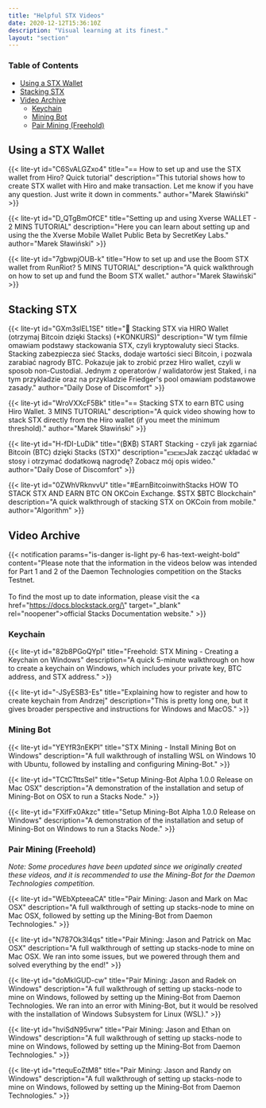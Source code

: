```yaml
---
title: "Helpful STX Videos"
date: 2020-12-12T15:36:10Z
description: "Visual learning at its finest."
layout: "section"
---
```


### Table of Contents

- [Using a STX Wallet](#using-a-stx-wallet)
- [Stacking STX](#stacking-stx)
- [Video Archive](#video-archive)
  - [Keychain](#keychain)
  - [Mining Bot](#mining-bot)
  - [Pair Mining (Freehold)](#pair-mining-freehold)

## Using a STX Wallet

{{< lite-yt id="C6SvALGZxo4" title="== How to set up and use the STX wallet from Hiro? Quick tutorial"
 description="This tutorial shows how to create STX wallet with Hiro and make transaction. Let me know if you have any question. Just write it down in comments."
 author="Marek Sławiński" >}}

{{< lite-yt id="D_QTgBmOfCE" title="Setting up and using Xverse WALLET - 2 MINS TUTORIAL"
 description="Here you can learn about setting up and using the the Xverse Mobile Wallet Public Beta by SecretKey Labs."
 author="Marek Sławiński" >}}

{{< lite-yt id="7gbwpjOUB-k" title="How to set up and use the Boom STX wallet from RunRiot? 5 MINS TUTORIAL"
 description="A quick walkthrough on how to set up and fund the Boom STX wallet."
 author="Marek Sławiński" >}}

## Stacking STX

{{< lite-yt id="GXm3slEL1SE" title="🤹 Stacking STX via HIRO Wallet (otrzymaj Bitcoin dzięki Stacks) (+KONKURS)"
 description="W tym filmie omawiam podstawy stackowania STX, czyli kryptowaluty sieci Stacks. Stacking zabezpiecza sieć Stacks, dodaje wartości sieci Bitcoin, i pozwala zarabiać nagrody BTC. Pokazuje jak to zrobić przez Hiro wallet, czyli w sposob non-Custodial. Jednym z operatorów / walidatorów jest Staked, i na tym przykladzie oraz na przykladzie Friedger's pool omawiam podstawowe zasady."
 author="Daily Dose of Discomfort" >}}

{{< lite-yt id="WroVXXcF5Bk" title="== Stacking STX to earn BTC using Hiro Wallet. 3 MINS TUTORIAL"
 description="A quick video showing how to stack STX directly from the Hiro wallet (if you meet the minimum threshold)."
 author="Marek Sławiński" >}}

{{< lite-yt id="H-fDI-LuDik" title="(₿Ӿ₿) START Stacking - czyli jak zgarniać Bitcoin (BTC) dzięki Stacks (STX)"
 description="💵💵💵Jak zacząć układać w stosy i otrzymać dodatkową nagrodę? Zobacz mój opis wideo."
 author="Daily Dose of Discomfort" >}}

{{< lite-yt id="0ZWhVRknvvU" title="#EarnBitcoinwithStacks​ HOW TO STACK STX AND EARN BTC ON OKCoin Exchange. $STX $BTC Blockchain"
 description="A quick walkthrough of stacking STX on OKCoin from mobile."
 author="Algorithm" >}}

## Video Archive

{{< notification params="is-danger is-light py-6 has-text-weight-bold"
 content="Please note that the information in the videos below was intended for Part 1 and 2 of the Daemon Technologies competition on the Stacks Testnet.<br /><br />To find the most up to date information, please visit the <a href=\"https://docs.blockstack.org/\" target=\"_blank\" rel=\"noopener\">official Stacks Documentation website.</a>" >}}

### Keychain

{{< lite-yt id="82b8PGoQYpI" title="Freehold: STX Mining - Creating a Keychain on Windows"
 description="A quick 5-minute walkthrough on how to create a keychain on Windows, which includes your private key, BTC address, and STX address." >}}

{{< lite-yt id="-JSyESB3-Es" title="Explaining how to register and how to create keychain from Andrzej"
 description="This is pretty long one, but it gives broader perspective and instructions for Windows and MacOS." >}}

### Mining Bot

{{< lite-yt id="YEYfR3nEKPI" title="STX Mining - Install Mining Bot on Windows"
 description="A full walkthrough of installing WSL on Windows 10 with Ubuntu, followed by installing and configuring Mining-Bot." >}}

{{< lite-yt id="TCtCTttsSeI" title="Setup Mining-Bot Alpha 1.0.0 Release on Mac OSX"
 description="A demonstration of the installation and setup of Mining-Bot on OSX to run a Stacks Node." >}}

{{< lite-yt id="FXifFx0Akzc" title="Setup Mining-Bot Alpha 1.0.0 Release on Windows"
 description="A demonstration of the installation and setup of Mining-Bot on Windows to run a Stacks Node." >}}

### Pair Mining (Freehold)

*Note: Some procedures have been updated since we originally created these videos, and it is recommended to use the Mining-Bot for the Daemon Technologies competition.*

{{< lite-yt id="WEbXpteeaCA" title="Pair Mining: Jason and Mark on Mac OSX"
 description="A full walkthrough of setting up stacks-node to mine on Mac OSX, followed by setting up the Mining-Bot from Daemon Technologies." >}}

{{< lite-yt id="N787Ok3l4qs" title="Pair Mining: Jason and Patrick on Mac OSX"
 description="A full walkthrough of setting up stacks-node to mine on Mac OSX. We ran into some issues, but we powered through them and solved everything by the end!" >}}

{{< lite-yt id="doMkIGUD-cw" title="Pair Mining: Jason and Radek on Windows"
 description="A full walkthrough of setting up stacks-node to mine on Windows, followed by setting up the Mining-Bot from Daemon Technologies. We ran into an error with Mining-Bot, but it would be resolved with the installation of Windows Subsystem for Linux (WSL)." >}}

{{< lite-yt id="hviSdN95vrw" title="Pair Mining: Jason and Ethan on Windows"
 description="A full walkthrough of setting up stacks-node to mine on Windows, followed by setting up the Mining-Bot from Daemon Technologies." >}}

{{< lite-yt id="rtequEoZtM8" title="Pair Mining: Jason and Randy on Windows"
 description="A full walkthrough of setting up stacks-node to mine on Windows, followed by setting up the Mining-Bot from Daemon Technologies." >}}
